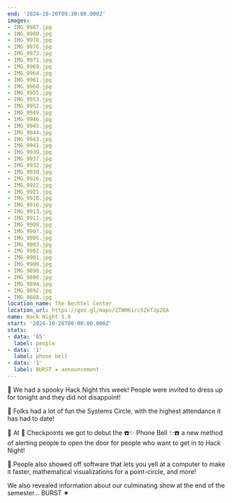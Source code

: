 ```yaml
---
end: '2024-10-26T09:30:00.000Z'
images:
- IMG_9987.jpg
- IMG_9980.jpg
- IMG_9978.jpg
- IMG_9976.jpg
- IMG_9973.jpg
- IMG_9971.jpg
- IMG_9969.jpg
- IMG_9964.jpg
- IMG_9961.jpg
- IMG_9960.jpg
- IMG_9955.jpg
- IMG_9953.jpg
- IMG_9952.jpg
- IMG_9949.jpg
- IMG_9946.jpg
- IMG_9945.jpg
- IMG_9944.jpg
- IMG_9943.jpg
- IMG_9941.jpg
- IMG_9939.jpg
- IMG_9937.jpg
- IMG_9932.jpg
- IMG_9930.jpg
- IMG_9926.jpg
- IMG_9922.jpg
- IMG_9921.jpg
- IMG_9920.jpg
- IMG_9916.jpg
- IMG_9913.jpg
- IMG_9911.jpg
- IMG_9908.jpg
- IMG_9907.jpg
- IMG_9905.jpg
- IMG_9903.jpg
- IMG_9902.jpg
- IMG_9901.jpg
- IMG_9900.jpg
- IMG_9898.jpg
- IMG_9896.jpg
- IMG_9894.jpg
- IMG_9892.jpg
- IMG_9888.jpg
location_name: The Bechtel Center
location_url: https://goo.gl/maps/ZTWH61rc5ZkTJp2QA
name: Hack Night 5.8
start: '2024-10-26T00:00:00.000Z'
stats:
- data: '65'
  label: people
- data: '1'
  label: phone bell
- data: '1'
  label: BURST ✷ announcement
---
```


👻 We had a spooky Hack Night this week! People were invited to dress up for tonight and they did not disappoint!

👻 Folks had a lot of fun the Systems Circle, with the highest attendance it has had to date!

👻 At 🏁 Checkpoints we got to debut the ☎️✨ Phone Bell ✨☎️ a new method of alerting people to open the door for people who want to get in to Hack Night!

👻 People also showed off software that lets you yell at a computer to make it faster, mathematical visualizations for a point-circle, and more!

We also revealed information about our culminating show at the end of the semester... BURST ✷
